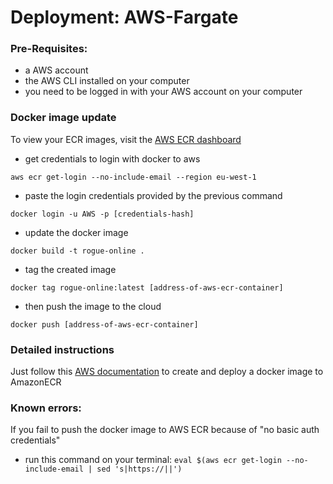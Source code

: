 # Deployment: AWS-Fargate
### Pre-Requisites:
- a AWS account
- the AWS CLI installed on your computer
- you need to be logged in with your AWS account on your computer

### Docker image update
To view your ECR images, visit the [AWS ECR dashboard](https://eu-west-1.console.aws.amazon.com/ecr/repositories/rogue-online/?region=eu-west-1#)
- get credentials to login with docker to aws
```
aws ecr get-login --no-include-email --region eu-west-1
```
- paste the login credentials provided by the previous command
```
docker login -u AWS -p [credentials-hash]
```
- update the docker image
```
docker build -t rogue-online .
```
- tag the created image
```
docker tag rogue-online:latest [address-of-aws-ecr-container]
```
- then push the image to the cloud
```
docker push [address-of-aws-ecr-container]
```

### Detailed instructions
Just follow this [AWS documentation](https://docs.aws.amazon.com/AmazonECR/latest/userguide/docker-basics.html#docker-basics-create-image) to create and deploy a docker image to AmazonECR

### Known errors:
If you fail to push the docker image to AWS ECR because of "no basic auth credentials"
- run this command on your terminal:
```eval $(aws ecr get-login --no-include-email | sed 's|https://||')```
